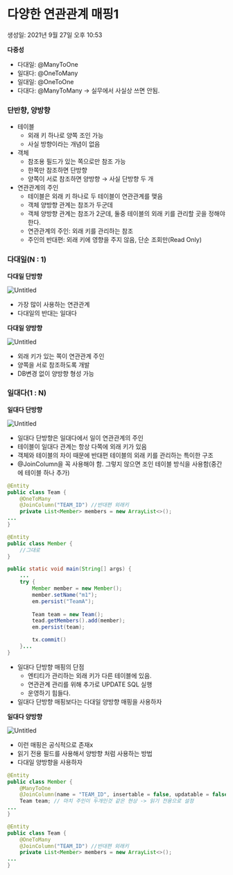 # 다양한 연관관계 매핑1

생성일: 2021년 9월 27일 오후 10:53

**다중성**

- 다대일: @ManyToOne
- 일대다: @OneToMany
- 일대일: @OneToOne
- 다대다: @ManyToMany → 실무에서 사실상 쓰면 안됨.

### 단반향, 양방향

- 테이블
    - 외래 키 하나로 양쪽 조인 가능
    - 사실 방향이라는 개념이 없음
- 객체
    - 참조용 필드가 있는 쪽으로만 참조 가능
    - 한쪽만 참조하면 단방향
    - 양쪽이 서로 참조하면 양방향 → 사실 단방향 두 개
- 연관관계의 주인
    - 테이블은 외래 키 하나로 두 테이블이 연관관계를 맺음
    - 객체 양방향 관계는 참조가 두군데
    - 객체 양방향 관계는 참조가 2군데, 둘중 테이블의 외래 키를 관리할 곳을 정해야 한다.
    - 연관관계의 주인: 외래 키를 관리하는 참조
    - 주인의 반대편: 외래 키에 영향을 주지 않음, 단순 조회만(Read Only)

### 다대일(N : 1)

**다대일 단방향**

![Untitled](%E1%84%83%E1%85%A1%E1%84%8B%E1%85%A3%E1%86%BC%E1%84%92%E1%85%A1%E1%86%AB%20%E1%84%8B%E1%85%A7%E1%86%AB%E1%84%80%E1%85%AA%E1%86%AB%E1%84%80%E1%85%AA%E1%86%AB%E1%84%80%E1%85%A8%20%E1%84%86%E1%85%A2%E1%84%91%E1%85%B5%E1%86%BC1%209f929b9d03bd4e42b79fac70bb890e96/Untitled.png)

- 가장 많이 사용하는 연관관계
- 다대일의 반대는 일대다

**다대일 양방향**

![Untitled](%E1%84%83%E1%85%A1%E1%84%8B%E1%85%A3%E1%86%BC%E1%84%92%E1%85%A1%E1%86%AB%20%E1%84%8B%E1%85%A7%E1%86%AB%E1%84%80%E1%85%AA%E1%86%AB%E1%84%80%E1%85%AA%E1%86%AB%E1%84%80%E1%85%A8%20%E1%84%86%E1%85%A2%E1%84%91%E1%85%B5%E1%86%BC1%209f929b9d03bd4e42b79fac70bb890e96/Untitled%201.png)

- 외래 키가 있는 쪽이 연관관계 주인
- 양쪽을 서로 참조하도록 개발
- DB변경 없이 양방향 형성 가능

### 일대다(1 : N)

**일대다 단방향**

![Untitled](%E1%84%83%E1%85%A1%E1%84%8B%E1%85%A3%E1%86%BC%E1%84%92%E1%85%A1%E1%86%AB%20%E1%84%8B%E1%85%A7%E1%86%AB%E1%84%80%E1%85%AA%E1%86%AB%E1%84%80%E1%85%AA%E1%86%AB%E1%84%80%E1%85%A8%20%E1%84%86%E1%85%A2%E1%84%91%E1%85%B5%E1%86%BC1%209f929b9d03bd4e42b79fac70bb890e96/Untitled%202.png)

- 일대다 단방향은 일대다에서 일이 연관관계의 주인
- 테이블이 일대다 관계는 항상 다쪽에 외래 키가 있음
- 객체와 테이블의 차이 때문에 반대편 테이블의 외래 키를 관리하는 특이한 구조
- @JoinColumn을 꼭 사용해야 함. 그렇지 않으면 조인 테이블 방식을 사용함(중간에 테이블 하나 추가)

```java
@Entity
public class Team {
	@OneToMany
	@JoinColumn("TEAM_ID") //반대편 외래키
	private List<Member> members = new ArrayList<>();
...
}

@Entity
public class Member {
	//그대로
}

public static void main(String[] args) {
	...
	try {
		Member member = new Member();
		member.setName("m1");
		em.persist("TeamA");
		
		Team team = new Team();
		tead.getMembers().add(member);
		em.persist(team);

		tx.commit()
	}...
}
```

- 일대다 단방향 매핑의 단점
    - 엔티티가 관리하는 외래 키가 다른 테이블에 있음.
    - 연관관계 관리를 위해 추가로 UPDATE SQL 실행
    - 운영하기 힘들다.
- 일대다 단방향 매핑보다는 다대일 양방향 매핑을 사용하자

**일대다 양방향**

![Untitled](%E1%84%83%E1%85%A1%E1%84%8B%E1%85%A3%E1%86%BC%E1%84%92%E1%85%A1%E1%86%AB%20%E1%84%8B%E1%85%A7%E1%86%AB%E1%84%80%E1%85%AA%E1%86%AB%E1%84%80%E1%85%AA%E1%86%AB%E1%84%80%E1%85%A8%20%E1%84%86%E1%85%A2%E1%84%91%E1%85%B5%E1%86%BC1%209f929b9d03bd4e42b79fac70bb890e96/Untitled%203.png)

- 이런 매핑은 공식적으로 존재x
- 읽기 전용 필드를 사용해서 양방향 처럼 사용하는 방법
- 다대일 양방향을 사용하자

```java
@Entity
public class Member {
	@ManyToOne
	@JoinColumn(name = "TEAM_ID", insertable = false, updatable = false)
	Team team; // 마치 주인이 두개인것 같은 현상 -> 읽기 전용으로 설정
...
}

@Entity
public class Team {
	@OneToMany
	@JoinColumn("TEAM_ID") //반대편 외래키
	private List<Member> members = new ArrayList<>();
...
}
```